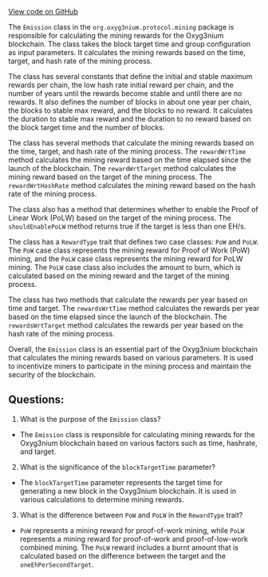 [View code on GitHub](https://github.com/oxyg3nium/oxyg3nium/protocol/src/main/scala/org/oxyg3nium/protocol/mining/Emission.scala)

The `Emission` class in the `org.oxyg3nium.protocol.mining` package is responsible for calculating the mining rewards for the Oxyg3nium blockchain. The class takes the block target time and group configuration as input parameters. It calculates the mining rewards based on the time, target, and hash rate of the mining process.

The class has several constants that define the initial and stable maximum rewards per chain, the low hash rate initial reward per chain, and the number of years until the rewards become stable and until there are no rewards. It also defines the number of blocks in about one year per chain, the blocks to stable max reward, and the blocks to no reward. It calculates the duration to stable max reward and the duration to no reward based on the block target time and the number of blocks.

The class has several methods that calculate the mining rewards based on the time, target, and hash rate of the mining process. The `rewardWrtTime` method calculates the mining reward based on the time elapsed since the launch of the blockchain. The `rewardWrtTarget` method calculates the mining reward based on the target of the mining process. The `rewardWrtHashRate` method calculates the mining reward based on the hash rate of the mining process.

The class also has a method that determines whether to enable the Proof of Linear Work (PoLW) based on the target of the mining process. The `shouldEnablePoLW` method returns true if the target is less than one EH/s.

The class has a `RewardType` trait that defines two case classes: `PoW` and `PoLW`. The `PoW` case class represents the mining reward for Proof of Work (PoW) mining, and the `PoLW` case class represents the mining reward for PoLW mining. The `PoLW` case class also includes the amount to burn, which is calculated based on the mining reward and the target of the mining process.

The class has two methods that calculate the rewards per year based on time and target. The `rewardsWrtTime` method calculates the rewards per year based on the time elapsed since the launch of the blockchain. The `rewardsWrtTarget` method calculates the rewards per year based on the hash rate of the mining process.

Overall, the `Emission` class is an essential part of the Oxyg3nium blockchain that calculates the mining rewards based on various parameters. It is used to incentivize miners to participate in the mining process and maintain the security of the blockchain.
## Questions: 
 1. What is the purpose of the `Emission` class?
- The `Emission` class is responsible for calculating mining rewards for the Oxyg3nium blockchain based on various factors such as time, hashrate, and target.

2. What is the significance of the `blockTargetTime` parameter?
- The `blockTargetTime` parameter represents the target time for generating a new block in the Oxyg3nium blockchain. It is used in various calculations to determine mining rewards.

3. What is the difference between `PoW` and `PoLW` in the `RewardType` trait?
- `PoW` represents a mining reward for proof-of-work mining, while `PoLW` represents a mining reward for proof-of-work and proof-of-low-work combined mining. The `PoLW` reward includes a burnt amount that is calculated based on the difference between the target and the `oneEhPerSecondTarget`.
